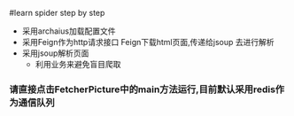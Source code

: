 #learn spider step by step

- 采用archaius加载配置文件
- 采用Feign作为http请求接口  Feign下载html页面,传递给jsoup 去进行解析
- 采用jsoup解析页面
  - 利用业务来避免盲目爬取


### 请直接点击FetcherPicture中的main方法运行,目前默认采用redis作为通信队列

